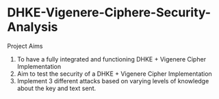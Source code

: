 # DHKE-Vigenere-Ciphere-Security-Analysis

Project Aims

1. To have a fully integrated and functioning DHKE + Vigenere Cipher Implementation
2. Aim to test the security of a DHKE + Vigenere Cipher Implementation
3. Implement 3 different attacks based on varying levels of knowledge about the key and text sent.
